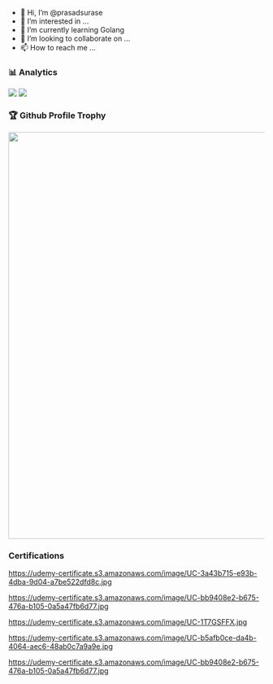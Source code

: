 - 👋 Hi, I’m @prasadsurase
- 👀 I’m interested in ...
- 🌱 I’m currently learning Golang
- 💞️ I’m looking to collaborate on ...
- 📫 How to reach me ...

<!---
prasadsurase/prasadsurase is a ✨ special ✨ repository because its `README.md` (this file) appears on your GitHub profile.
You can click the Preview link to take a look at your changes.
--->
### 📊 Analytics

![](https://github-readme-stats.vercel.app/api/top-langs/?username=prasadsurase&layout=compact)
![](https://github-readme-stats.vercel.app/api?username=prasadsurase&count_private=true&include_all_commits=true)

### 🏆 Github Profile Trophy

<img width=800 src="https://github-profile-trophy.vercel.app/?username=prasadsurase&column=8&theme=gruvbox&no-frame=true"/>

### Certifications
https://udemy-certificate.s3.amazonaws.com/image/UC-3a43b715-e93b-4dba-9d04-a7be522dfd8c.jpg

https://udemy-certificate.s3.amazonaws.com/image/UC-bb9408e2-b675-476a-b105-0a5a47fb6d77.jpg

https://udemy-certificate.s3.amazonaws.com/image/UC-1T7GSFFX.jpg

https://udemy-certificate.s3.amazonaws.com/image/UC-b5afb0ce-da4b-4064-aec6-48ab0c7a9a9e.jpg

https://udemy-certificate.s3.amazonaws.com/image/UC-bb9408e2-b675-476a-b105-0a5a47fb6d77.jpg

